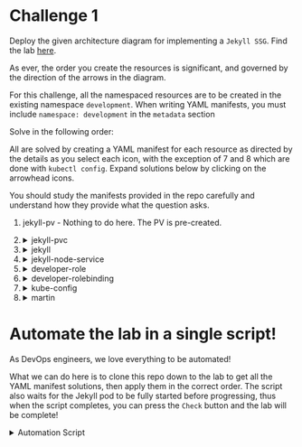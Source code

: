 # Challenge 1

Deploy the given architecture diagram for implementing a `Jekyll SSG`. Find the lab [here](https://kodekloud.com/topic/kubernetes-challenge-1/).


As ever, the order you create the resources is significant, and governed by the direction of the arrows in the diagram.

For this challenge, all the namespaced resources are to be created in the existing namespace `development`. When writing YAML manifests, you must include `namespace: development` in the `metadata` section

Solve in the following order:

All are solved by creating a YAML manifest for each resource as directed by the details as you select each icon, with the exception of 7 and 8 which are done with `kubectl config`. Expand solutions below by clicking on the arrowhead icons.

You should study the manifests provided in the repo carefully and understand how they provide what the question asks.

1. jekyll-pv - Nothing to do here. The PV is pre-created.
1.  <details>
    <summary>jekyll-pvc</summary>

    Apply the [mainifest](./jekyll-pvc.yaml)

    </details>

1.  <details>
    <summary>jekyll</summary>

    Apply the [mainifest](./jekyll-pod.yaml)

    The pod will take at least 30 seconds to initialize.

    </details>

1.  <details>
    <summary>jekyll-node-service</summary>

    Apply the [mainifest](./jekyll-node-service.yaml)

    </details>

1.  <details>
    <summary>developer-role</summary>

    Apply the [mainifest](./developer-role.yaml)

    </details>

1.  <details>
    <summary>developer-rolebinding</summary>

    Apply the [mainifest](./developer-rolebinding.yaml)

    </details>

1.  <details>
    <summary>kube-config</summary>

    ```bash
    kubectl config set-credentials martin --client-certificate ./martin.crt --client-key ./martin.key
    kubectl config set-context developer --cluster kubernetes --user martin
    ```

    </details>

1.  <details>
    <summary>martin</summary>

    ```bash
    kubectl config use-context developer
    ```

    </details>

# Automate the lab in a single script!

As DevOps engineers, we love everything to be automated!

What we can do here is to clone this repo down to the lab to get all the YAML manifest solutions, then apply them in the correct order. The script also waits for the Jekyll pod to be fully started before progressing, thus when the script completes, you can press the `Check` button and the lab will be complete!

<details>
<summary>Automation Script</summary>

Paste this entire script to the lab terminal, sit back and enjoy!

```bash
{
    # Clone this repo to get the manifests
    git clone --depth 1 https://github.com/kodekloudhub/kubernetes-challenges.git

    ### PVC
    kubectl apply -f kubernetes-challenges/challenge-1/jekyll-pvc.yaml

    ### POD
    kubectl apply -f kubernetes-challenges/challenge-1/jekyll-pod.yaml

    # Wait for pod to be running
    echo "Waiting for Jekyll pod to be running. If it remains pending for more than 2 minutes, there may be an issue. Press CTRL-C and check the pod."

    phase="Pending"
    while [ "$phase" = "Pending" ]
    do
        sleep 2
        phase=$(kubectl get pod -n development jekyll -o jsonpath='{.status.phase}')
        echo "Pod status: $phase"
    done

    if [ "$phase" = "Running" ]
    then
        ### Service
        kubectl apply -f kubernetes-challenges/challenge-1/jekyll-node-service.yaml

        ### Role
        kubectl apply -f kubernetes-challenges/challenge-1/developer-role.yaml

        ## RoleBinding
        kubectl apply -f kubernetes-challenges/challenge-1/developer-rolebinding.yaml

        ## Martin

        kubectl config set-credentials martin --client-certificate ./martin.crt --client-key ./martin.key
        kubectl config set-context developer --cluster kubernetes --user martin

        ## kube-config

        kubectl config use-context developer

        echo -e "\n\nAutomation complete! Press the Check button.\n"
    else
        echo "The pod did not start correctly. Please reload the lab and try again."
        echo "If the issue persists, please report it in Slack in kubernetes-challenges channel"
        echo "https://kodekloud.slack.com/archives/C02LS58EGQ4"
        cd ~
    fi
}

```

</details>






